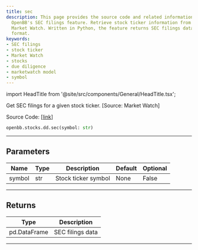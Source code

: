 ```yaml
---
title: sec
description: This page provides the source code and related information for using
  OpenBB's SEC filings feature. Retrieve stock ticker information from platforms like
  Market Watch. Written in Python, the feature returns SEC filings data in a pd.DataFrame
  format.
keywords:
- SEC filings
- stock ticker
- Market Watch
- stocks
- due diligence
- marketwatch model
- symbol
---
```


import HeadTitle from '@site/src/components/General/HeadTitle.tsx';

<HeadTitle title="stocks.dd.sec - Reference | OpenBB SDK Docs" />

Get SEC filings for a given stock ticker. [Source: Market Watch]

Source Code: [[link](https://github.com/OpenBB-finance/OpenBBTerminal/tree/main/openbb_terminal/stocks/due_diligence/marketwatch_model.py#L20)]

```python
openbb.stocks.dd.sec(symbol: str)
```

---

## Parameters

| Name | Type | Description | Default | Optional |
| ---- | ---- | ----------- | ------- | -------- |
| symbol | str | Stock ticker symbol | None | False |


---

## Returns

| Type | Description |
| ---- | ----------- |
| pd.DataFrame | SEC filings data |
---
